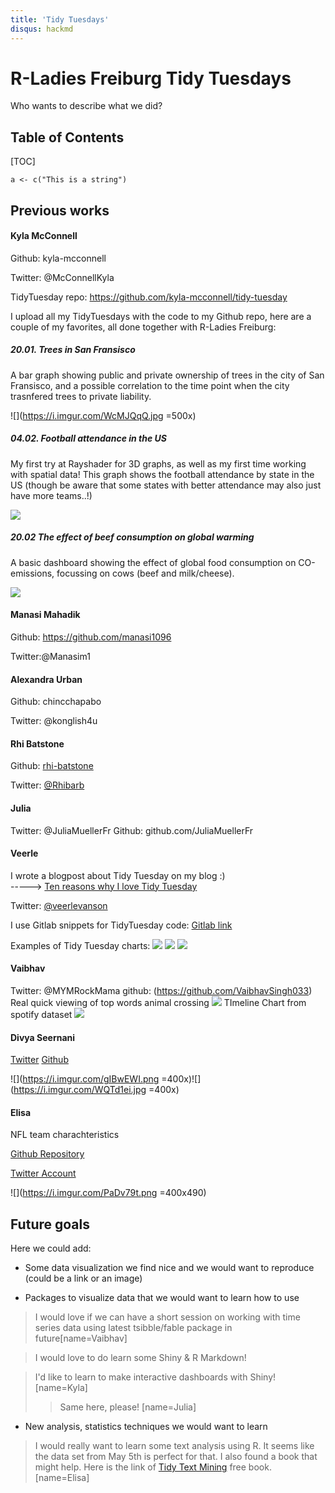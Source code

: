 ```yaml
---
title: 'Tidy Tuesdays'
disqus: hackmd
---
```


R-Ladies Freiburg Tidy Tuesdays
===

Who wants to describe what we did?

## Table of Contents

[TOC]

```{r}
a <- c("This is a string")
```


## Previous works

#### Kyla McConnell

Github: kyla-mcconnell

Twitter: @McConnellKyla

TidyTuesday repo: https://github.com/kyla-mcconnell/tidy-tuesday

I upload all my TidyTuesdays with the code to my Github repo, here are a couple of my favorites, all done together with R-Ladies Freiburg:

##### 20.01. Trees in San Fransisco 
A bar graph showing public and private ownership of trees in the city of San Fransisco, and a possible correlation to the time point when the city trasnfered trees to private liability.

![](https://i.imgur.com/WcMJQqQ.jpg =500x)

##### 04.02. Football attendance in the US
My first try at Rayshader for 3D graphs, as well as my first time working with spatial data! This graph shows the football attendance by state in the US (though be aware that some states with better attendance may also just have more teams..!)

![](https://i.imgur.com/zdTyvvB.png)


##### 20.02 The effect of beef consumption on global warming
A basic dashboard showing the effect of global food consumption on CO-emissions, focussing on cows (beef and milk/cheese).

![](https://i.imgur.com/kxmEKuJ.png)


#### Manasi Mahadik
Github: https://github.com/manasi1096

Twitter:@Manasim1




#### Alexandra Urban

Github: chincchapabo

Twitter: @konglish4u






#### Rhi Batstone

Github: [rhi-batstone](https://github.com/rhi-batstone)

Twitter: [@Rhibarb](https://twitter.com/Rhibarb) 

#### Julia 

Twitter: @JuliaMuellerFr
Github: github.com/JuliaMuellerFr


#### Veerle

I wrote a blogpost about Tidy Tuesday on my blog :)<br>
-----> [Ten reasons why I love Tidy Tuesday](https://surroundedbydata.netlify.app/post/tidy-tuesday/)

Twitter: [@veerlevanson](https://twitter.com/veerlevanson)

I use Gitlab snippets for TidyTuesday code: [Gitlab link](https://gitlab.com/dashboard/snippets)

Examples of Tidy Tuesday charts:
![](https://i.imgur.com/ejQz6Ly.jpg)
![](https://i.imgur.com/WAQSWxK.jpg)
![](https://i.imgur.com/RUPWX7M.jpg)







#### Vaibhav
Twitter: @MYMRockMama
github: (https://github.com/VaibhavSingh033)
Real quick viewing of top words animal crossing 
![](https://i.imgur.com/WKV8NeJ.jpg)
TImeline Chart from spotify dataset
![](https://i.imgur.com/R4EGKQN.png)





#### Divya Seernani
[Twitter](https://twitter.com/DSeernani)
[Github](https://github.com/DivyaSeernani)

![](https://i.imgur.com/gIBwEWI.png =400x)![](https://i.imgur.com/WQTd1ei.jpg =400x)



#### Elisa

NFL team charachteristics

[Github Repository](https://github.com/rfordatascience/tidytuesday/tree/master/data/2020/2020-05-05)

[Twitter Account](https://twitter.com/Ichisa5)

![](https://i.imgur.com/PaDv79t.png =400x490)



## Future goals 

Here we could add:

- Some data visualization we find nice and we would want to reproduce (could be a link or an image)

- Packages to visualize data that we would want to learn how to use

> I would love if we can have a short session on working with time series data using latest tsibble/fable package in future[name=Vaibhav]

> I would love to do learn some Shiny & R Markdown!
> 

> I'd like to learn to make interactive dashboards with Shiny! [name=Kyla]
>> Same here, please! [name=Julia]

- New analysis, statistics techniques we would want to learn

> I would really want to learn some text analysis using R. It seems like the data set from May 5th is perfect for that. I also found a book that might help. Here is the link of [Tidy Text Mining](https://www.tidytextmining.com) free book. [name=Elisa]


